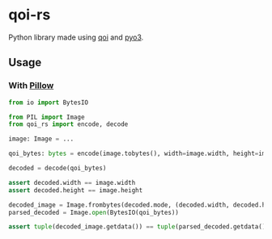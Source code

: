 # qoi-rs

Python library made using [qoi](https://crates.io/crates/qoi) and [pyo3](https://crates.io/crates/pyo3).

## Usage

### With [Pillow](https://pillow.readthedocs.io/en/stable/)

```py
from io import BytesIO

from PIL import Image
from qoi_rs import encode, decode

image: Image = ...

qoi_bytes: bytes = encode(image.tobytes(), width=image.width, height=image.height)

decoded = decode(qoi_bytes)

assert decoded.width == image.width
assert decoded.height == image.height

decoded_image = Image.frombytes(decoded.mode, (decoded.width, decoded.height), decoded.data)
parsed_decoded = Image.open(BytesIO(qoi_bytes))

assert tuple(decoded_image.getdata()) == tuple(parsed_decoded.getdata())
```

